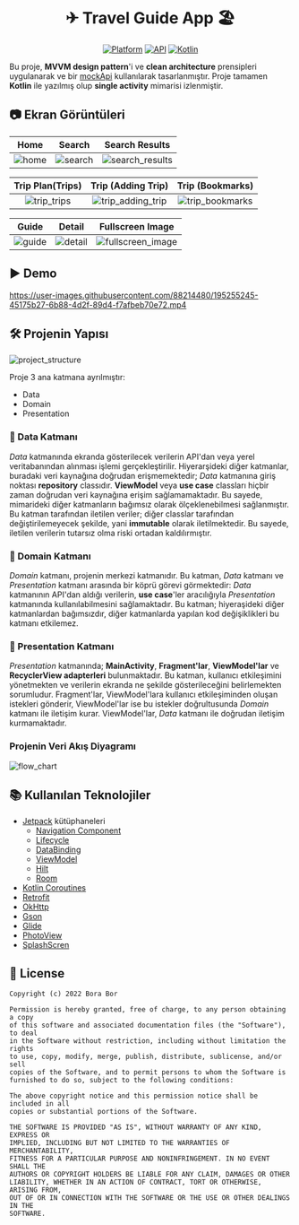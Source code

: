 <h1 align="center">✈ Travel Guide App 🏖</h1>

<p align="center">
  <a href="https://www.android.com/"><img alt="Platform" src="https://img.shields.io/badge/platform-android-brightgreen.svg"/></a>
  <a href="https://developer.android.com/about/versions/lollipop"><img alt="API" src="https://img.shields.io/badge/API-21%2B-brightgreen.svg?style=flat"/></a>
  <a href="https://github.com/JetBrains/kotlin/releases/tag/v1.7.10"><img alt="Kotlin" src="https://img.shields.io/badge/Kotlin-1.7.10-blueviolet"/></a>
</p>

Bu proje, **MVVM design pattern**'i ve **clean architecture** prensipleri uygulanarak ve bir [mockApi](https://6339f07e471b8c3955686976.mockapi.io/travel_list) kullanılarak tasarlanmıştır. Proje tamamen **Kotlin** ile yazılmış olup **single activity** mimarisi izlenmiştir. 

## 📷 Ekran Görüntüleri
Home|Search|Search Results
:-:|:-:|:-:
![home](https://user-images.githubusercontent.com/88214480/195253745-d858e0eb-6750-4d19-abd2-2bf7ed335aab.jpg) | ![search](https://user-images.githubusercontent.com/88214480/195253806-ed4e366a-0218-423c-91dd-2204d6bcd5f6.jpg) | ![search_results](https://user-images.githubusercontent.com/88214480/195253834-c9d419be-d2b2-4f8a-8873-e21185ee8072.jpg)

|Trip Plan(Trips)|Trip (Adding Trip)|Trip (Bookmarks)|
:-:|:-:|:-:
![trip_trips](https://user-images.githubusercontent.com/88214480/195253920-3203d407-2d96-4cac-953e-6cac6559d3b0.jpg) | ![trip_adding_trip](https://user-images.githubusercontent.com/88214480/195254948-6eeda5fd-dab0-4973-bb67-43bc97039ed0.jpg) | ![trip_bookmarks](https://user-images.githubusercontent.com/88214480/195253973-6ed5bfdc-60b1-4dd5-bcc2-f240fcaef7f3.jpg)

Guide|Detail|Fullscreen Image
:-:|:-:|:-:
![guide](https://user-images.githubusercontent.com/88214480/195253977-3c4e9376-06b1-434e-96b2-a025759f70b5.jpg) | ![detail](https://user-images.githubusercontent.com/88214480/195253991-24cebdb7-3084-4119-82e1-8067e24a3cd6.jpg) | ![fullscreen_image](https://user-images.githubusercontent.com/88214480/195254003-031f85d5-0fb2-41da-9388-ed232490a8b1.jpg) |

## ▶ Demo
https://user-images.githubusercontent.com/88214480/195255245-45175b27-6b88-4d2f-89d4-f7afbeb70e72.mp4

## 🛠 Projenin Yapısı
![project_structure](https://user-images.githubusercontent.com/88214480/195248644-177f8d54-c18a-41b3-b366-beebab3d3113.png)

Proje 3 ana  katmana ayrılmıştır:
- Data
- Domain
- Presentation

### 🔸 Data Katmanı
*Data* katmanında ekranda gösterilecek verilerin API'dan veya yerel veritabanından alınması işlemi gerçekleştirilir. Hiyerarşideki diğer katmanlar, buradaki veri kaynağına doğrudan erişmemektedir; *Data* katmanına giriş noktası **repository** classıdır. **ViewModel** veya **use case** classları hiçbir zaman doğrudan veri kaynağına erişim sağlamamaktadır. Bu sayede, mimarideki diğer katmanların bağımsız olarak ölçeklenebilmesi sağlanmıştır. Bu katman tarafından iletilen veriler; diğer classlar tarafından değiştirilemeyecek şekilde, yani **immutable** olarak iletilmektedir. Bu sayede, iletilen verilerin tutarsız olma riski ortadan kaldılırmıştır.

### 🔸 Domain Katmanı
*Domain* katmanı, projenin merkezi katmanıdır. Bu katman, *Data* katmanı ve *Presentation* katmanı arasında bir köprü görevi görmektedir: *Data* katmanının API'dan aldığı verilerin, **use case**'ler aracılığıyla *Presentation* katmanında kullanılabilmesini sağlamaktadır. Bu katman; hiyeraşideki diğer katmanlardan bağımsızdır, diğer katmanlarda yapılan kod değişiklikleri bu katmanı etkilemez.

### 🔸 Presentation Katmanı
*Presentation* katmanında; **MainActivity**, **Fragment'lar**, **ViewModel'lar** ve **RecyclerView adapterleri** bulunmaktadır. Bu katman, kullanıcı etkileşimini yönetmekten ve verilerin ekranda ne şekilde gösterileceğini belirlemekten sorumludur. Fragment'lar, ViewModel'lara kullanıcı etkileşiminden oluşan istekleri gönderir, ViewModel'lar ise bu istekler doğrultusunda *Domain* katmanı ile iletişim kurar. ViewModel'lar, *Data* katmanı ile doğrudan iletişim kurmamaktadır.

### Projenin Veri Akış Diyagramı
![flow_chart](https://user-images.githubusercontent.com/88214480/195246398-65d6fd54-4945-4d2f-9cfe-4e94b5eb514f.png)

## 📚 Kullanılan Teknolojiler
- [Jetpack](https://developer.android.com/jetpack) kütüphaneleri
  - [Navigation Component](https://developer.android.com/guide/navigation)
  - [Lifecycle](https://developer.android.com/topic/libraries/architecture/lifecycle)
  - [DataBinding](https://developer.android.com/topic/libraries/data-binding)
  - [ViewModel](https://developer.android.com/topic/libraries/architecture/viewmodel)
  - [Hilt](https://developer.android.com/training/dependency-injection/hilt-android)
  - [Room](https://developer.android.com/training/data-storage/room)
- [Kotlin Coroutines](https://kotlinlang.org/docs/coroutines-overview.html)
- [Retrofit](https://github.com/square/retrofit)
- [OkHttp](https://github.com/square/okhttp)
- [Gson](https://github.com/google/gson)
- [Glide](https://github.com/bumptech/glide)
- [PhotoView](https://github.com/Baseflow/PhotoView)
- [SplashScren](https://developer.android.com/reference/kotlin/androidx/core/splashscreen/SplashScreen)

## 📜 License
```
Copyright (c) 2022 Bora Bor

Permission is hereby granted, free of charge, to any person obtaining a copy
of this software and associated documentation files (the "Software"), to deal
in the Software without restriction, including without limitation the rights
to use, copy, modify, merge, publish, distribute, sublicense, and/or sell
copies of the Software, and to permit persons to whom the Software is
furnished to do so, subject to the following conditions:

The above copyright notice and this permission notice shall be included in all
copies or substantial portions of the Software.

THE SOFTWARE IS PROVIDED "AS IS", WITHOUT WARRANTY OF ANY KIND, EXPRESS OR
IMPLIED, INCLUDING BUT NOT LIMITED TO THE WARRANTIES OF MERCHANTABILITY,
FITNESS FOR A PARTICULAR PURPOSE AND NONINFRINGEMENT. IN NO EVENT SHALL THE
AUTHORS OR COPYRIGHT HOLDERS BE LIABLE FOR ANY CLAIM, DAMAGES OR OTHER
LIABILITY, WHETHER IN AN ACTION OF CONTRACT, TORT OR OTHERWISE, ARISING FROM,
OUT OF OR IN CONNECTION WITH THE SOFTWARE OR THE USE OR OTHER DEALINGS IN THE
SOFTWARE.
```
